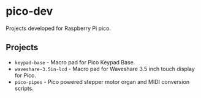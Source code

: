 # pico-dev

Projects developed for Raspberry Pi pico.

## Projects

* `keypad-base` - Macro pad for Pico Keypad Base.
* `waveshare-3.5in-lcd` - Macro pad for Waveshare 3.5 inch touch display for Pico.
* `pico-pipes` - Pico powered stepper motor organ and MIDI conversion scripts.
